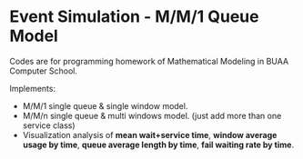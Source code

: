 # Event Simulation - M/M/1 Queue Model

Codes are for programming homework of Mathematical Modeling in BUAA Computer School.

Implements: 

- M/M/1 single queue & single window model.
- M/M/n single queue & multi windows model. (just add more than one service class) 
- Visualization analysis of **mean wait+service time**, **window average usage by time**, **queue average length by time**, **fail waiting rate by time**.

